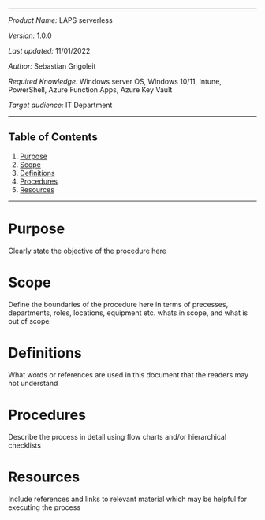 ***
*Product Name:* LAPS serverless

*Version:* 1.0.0

*Last updated:* 11/01/2022

*Author:* Sebastian Grigoleit

*Required Knowledge:* Windows server OS, Windows 10/11, Intune, PowerShell, Azure Function Apps, Azure Key Vault

*Target audience:* IT Department

***

## Table of Contents
1. [Purpose](#Purpose)
2. [Scope](#Scope)
3. [Definitions](#Definitions)
4. [Procedures](#Procedures)
5. [Resources](#Resources)

***
# Purpose
Clearly state the objective of the procedure here

# Scope
 Define the boundaries of the procedure here in terms of precesses, departments, roles, locations, equipment etc. whats in scope, and what is out of scope
# Definitions
What words or references are used in this document that the readers may not understand

# Procedures
Describe the process in detail using flow charts and/or hierarchical checklists 

# Resources
Include references and links to relevant material which may be helpful for executing the process 